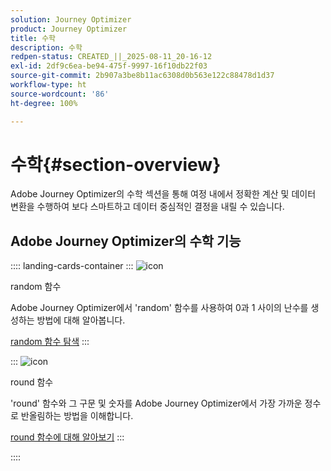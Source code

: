 ```yaml
---
solution: Journey Optimizer
product: Journey Optimizer
title: 수학
description: 수학
redpen-status: CREATED_||_2025-08-11_20-16-12
exl-id: 2df9c6ea-be94-475f-9997-16f10db22f03
source-git-commit: 2b907a3be8b11ac6308d0b563e122c88478d1d37
workflow-type: ht
source-wordcount: '86'
ht-degree: 100%

---
```


# 수학{#section-overview}

Adobe Journey Optimizer의 수학 섹션을 통해 여정 내에서 정확한 계산 및 데이터 변환을 수행하여 보다 스마트하고 데이터 중심적인 결정을 내릴 수 있습니다.

## Adobe Journey Optimizer의 수학 기능

:::: landing-cards-container
:::
![icon](https://cdn.experienceleague.adobe.com/icons/code-branch.svg)

random 함수

Adobe Journey Optimizer에서 &#39;random&#39; 함수를 사용하여 0과 1 사이의 난수를 생성하는 방법에 대해 알아봅니다.

[random 함수 탐색](../using/building-journeys/functions/functionrandom.md)
:::

:::
![icon](https://cdn.experienceleague.adobe.com/icons/code-branch.svg)

round 함수

&#39;round&#39; 함수와 그 구문 및 숫자를 Adobe Journey Optimizer에서 가장 가까운 정수로 반올림하는 방법을 이해합니다.

[round 함수에 대해 알아보기](../using/building-journeys/functions/functionround.md)
:::

::::

